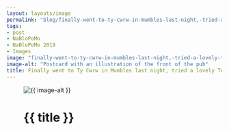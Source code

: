 ```yaml
---
layout: layouts/image
permalink: "blog/finally-went-to-ty-cwrw-in-mumbles-last-night,-tried-a-lovely-tenby-brewing-x-tiny-rebel-ale/"
tags:
- post
- NaBloPoMo
- NaBloPoMo 2019
- Images
image: "finally-went-to-ty-cwrw-in-mumbles-last-night,-tried-a-lovely-tenby-brewing-x-tiny-rebel-ale.jpeg"
image-alt: "Postcard with an illustration of the front of the pub"
title: Finally went to Ty Cwrw in Mumbles last night, tried a lovely Tenby Brewing x Tiny Rebel ale
---
```


<figure>
  <img src="/images/{{ image }}" alt="{{ image-alt }}">
  <figcaption>
    <h1>{{ title }}</h1>
  </figcaption>
</figure>